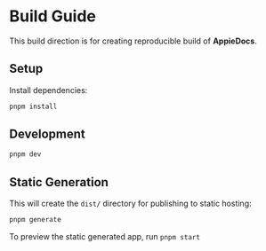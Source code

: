 # Build Guide
This build direction is for creating reproducible build of **AppieDocs**.  

## Setup

Install dependencies:

```bash
pnpm install
```

## Development

```bash
pnpm dev
```

## Static Generation

This will create the `dist/` directory for publishing to static hosting:

```bash
pnpm generate
```

To preview the static generated app, run `pnpm start`
